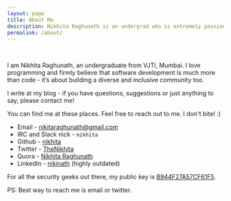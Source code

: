 ```yaml
---
layout: page
title: About Me
description: Nikhita Raghunath is an undergrad who is extremely passionate about software development, distributed systems and open source.
permalink: /about/
---
```

<br>


I am Nikhita Raghunath, an undergraduate from VJTI, Mumbai. I love programming and firmly believe that software development is much more than code - it’s about building a diverse and inclusive community too.

I write at my blog - if you have questions, suggestions or just anything to say, please contact me!

You can find me at these places. Feel free to reach out to me. I don't bite! :)

* Email - nikitaraghunath@gmail.com
* IRC and Slack nick - `nikhita`
* Github - [nikhita](https://github.com/nikhita)
* Twitter - [TheNikhita](https://twitter.com/TheNikhita)
* Quora - [Nikhita Raghunath](https://www.quora.com/profile/Nikhita-Raghunath)
* LinkedIn - [nikinath](https://www.linkedin.com/in/nikinath) (highly outdated)

For all the security geeks out there, my public key is [B944F27A57CF61F5](https://keybase.io/nikhita).

PS: Best way to reach me is email or twitter.
